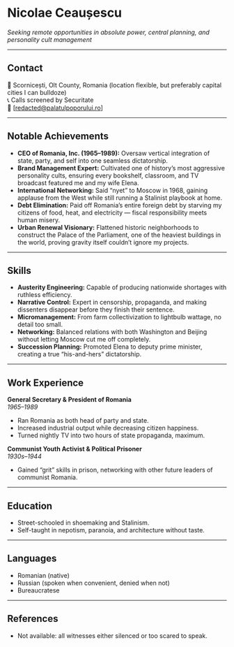 <!-- 
title: Nicolae Ceaușescu
role: Dictator
id: nicolae-causescu
-->
# Nicolae Ceaușescu  
*Seeking remote opportunities in absolute power, central planning, and personality cult management*  

---

## Contact  
📍 Scornicești, Olt County, Romania (location flexible, but preferably capital cities I can bulldoze)  
📞 Calls screened by Securitate  
📧 [redacted@palatulpoporului.ro]  

---

## Notable Achievements  
- **CEO of Romania, Inc. (1965–1989):** Oversaw vertical integration of state, party, and self into one seamless dictatorship.  
- **Brand Management Expert:** Cultivated one of history’s most aggressive personality cults, ensuring every bookshelf, classroom, and TV broadcast featured me and my wife Elena.  
- **International Networking:** Said “nyet” to Moscow in 1968, gaining applause from the West while still running a Stalinist playbook at home.  
- **Debt Elimination:** Paid off Romania’s entire foreign debt by starving my citizens of food, heat, and electricity — fiscal responsibility meets human misery.  
- **Urban Renewal Visionary:** Flattened historic neighborhoods to construct the Palace of the Parliament, one of the heaviest buildings in the world, proving gravity itself couldn’t ignore my projects.  

---

## Skills  
- **Austerity Engineering:** Capable of producing nationwide shortages with ruthless efficiency.  
- **Narrative Control:** Expert in censorship, propaganda, and making dissenters disappear before they finish their sentence.  
- **Micromanagement:** From farm collectivization to lightbulb wattage, no detail too small.  
- **Networking:** Balanced relations with both Washington and Beijing without letting Moscow cut me off completely.  
- **Succession Planning:** Promoted Elena to deputy prime minister, creating a true “his-and-hers” dictatorship.  

---

## Work Experience  

**General Secretary & President of Romania**  
*1965–1989*  
- Ran Romania as both head of party and state.  
- Increased industrial output while decreasing citizen happiness.  
- Turned nightly TV into two hours of state propaganda, maximum.  

**Communist Youth Activist & Political Prisoner**  
*1930s–1944*  
- Gained “grit” skills in prison, networking with other future leaders of communist Romania.  

---

## Education  
- Street-schooled in shoemaking and Stalinism.  
- Self-taught in nepotism, paranoia, and architecture without taste.  

---

## Languages  
- Romanian (native)  
- Russian (spoken when convenient, denied when not)  
- Bureaucratese  

---

## References  
- Not available: all witnesses either silenced or too scared to speak.  
